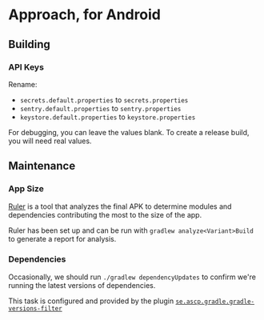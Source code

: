 # Approach, for Android

## Building

### API Keys

Rename:

- `secrets.default.properties` to `secrets.properties`
- `sentry.default.properties` to `sentry.properties`
- `keystore.default.properties` to `keystore.properties`

For debugging, you can leave the values blank. To create a release build, you will need real values.

## Maintenance

### App Size

[Ruler](https://github.com/spotify/ruler) is a tool that analyzes the final APK to determine modules and dependencies contributing the most to the size of the app.

Ruler has been set up and can be run with `gradlew analyze<Variant>Build` to generate a report for analysis.

### Dependencies

Occasionally, we should run `./gradlew dependencyUpdates` to confirm we're running the latest versions of dependencies.

This task is configured and provided by the plugin [`se.ascp.gradle.gradle-versions-filter`](https://github.com/janderssonse/gradle-versions-filter-plugin)
